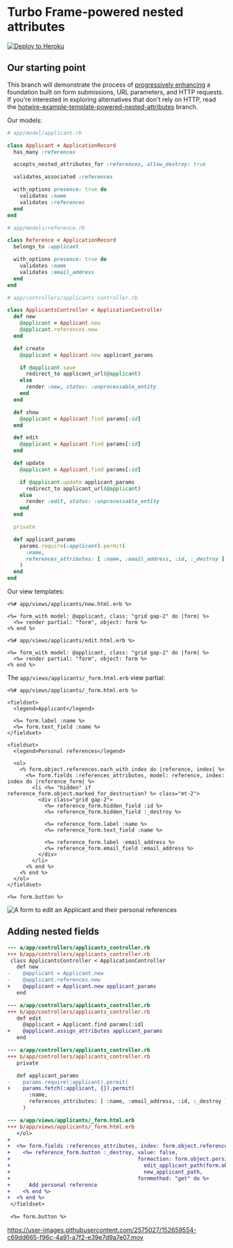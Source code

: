 # Turbo Frame-powered nested attributes

[![Deploy to Heroku](https://www.herokucdn.com/deploy/button.png)][heroku-deploy-app]

[heroku-deploy-app]: https://heroku.com/deploy?template=https://github.com/thoughtbot/hotwire-example-template/tree/hotwire-example-turbo-frame-powered-nested-attributes

## Our starting point

This branch will demonstrate the process of [progressively enhancing][] a
foundation built on form submissions, URL parameters, and HTTP requests. If
you're interested in exploring alternatives that don't rely on HTTP, read the
[hotwire-example-template-powered-nested-attributes][] branch.

[progressively enhancing]: https://developer.mozilla.org/en-US/docs/Glossary/Progressive_Enhancement
[hotwire-example-template-powered-nested-attributes]: https://github.com/thoughtbot/hotwire-example-template/tree/hotwire-example-template-powered-nested-attributes

Our models:

```ruby
# app/model/applicant.rb

class Applicant < ApplicationRecord
  has_many :references

  accepts_nested_attributes_for :references, allow_destroy: true

  validates_associated :references

  with_options presence: true do
    validates :name
    validates :references
  end
end

# app/models/reference.rb

class Reference < ApplicationRecord
  belongs_to :applicant

  with_options presence: true do
    validates :name
    validates :email_address
  end
end
```

```ruby
# app/controllers/applicants_controller.rb

class ApplicantsController < ApplicationController
  def new
    @applicant = Applicant.new
    @applicant.references.new
  end

  def create
    @applicant = Applicant.new applicant_params

    if @applicant.save
      redirect_to applicant_url(@applicant)
    else
      render :new, status: :unprocessable_entity
    end
  end

  def show
    @applicant = Applicant.find params[:id]
  end

  def edit
    @applicant = Applicant.find params[:id]
  end

  def update
    @applicant = Applicant.find params[:id]

    if @applicant.update applicant_params
      redirect_to applicant_url(@applicant)
    else
      render :edit, status: :unprocessable_entity
    end
  end

  private

  def applicant_params
    params.require(:applicant).permit(
      :name,
      references_attributes: [ :name, :email_address, :id, :_destroy ],
    )
  end
end
```

Our view templates:

```erb
<%# app/views/applicants/new.html.erb %>

<%= form_with model: @applicant, class: "grid gap-2" do |form| %>
  <%= render partial: "form", object: form %>
<% end %>

<%# app/views/applicants/edit.html.erb %>

<%= form_with model: @applicant, class: "grid gap-2" do |form| %>
  <%= render partial: "form", object: form %>
<% end %>
```

The `app/views/applicants/_form.html.erb` view partial:

```erb
<%# app/views/applicants/_form.html.erb %>

<fieldset>
  <legend>Applicant</legend>

  <%= form.label :name %>
  <%= form.text_field :name %>
</fieldset>

<fieldset>
  <legend>Personal references</legend>

  <ol>
    <% form.object.references.each_with_index do |reference, index| %>
      <%= form.fields :references_attributes, model: reference, index: index do |reference_form| %>
        <li <%= "hidden" if reference_form.object.marked_for_destruction? %> class="mt-2">
          <div class="grid gap-2">
            <%= reference_form.hidden_field :id %>
            <%= reference_form.hidden_field :_destroy %>

            <%= reference_form.label :name %>
            <%= reference_form.text_field :name %>

            <%= reference_form.label :email_address %>
            <%= reference_form.email_field :email_address %>
          </div>
        </li>
      <% end %>
    <% end %>
  </ol>
</fieldset>

<%= form.button %>
```

<img  src="https://images.thoughtbot.com/blog-vellum-image-uploads/YL51hm7cRtm1Y5kGqJOR_nested-attributes-edit.png"
      alt="A form to edit an Applicant and their personal references">

## Adding nested fields

```diff
--- a/app/controllers/applicants_controller.rb
+++ b/app/controllers/applicants_controller.rb
 class ApplicantsController < ApplicationController
   def new
-    @applicant = Applicant.new
-    @applicant.references.new
+    @applicant = Applicant.new applicant_params
   end
```

```diff
--- a/app/controllers/applicants_controller.rb
+++ b/app/controllers/applicants_controller.rb
   def edit
     @applicant = Applicant.find params[:id]
+    @applicant.assign_attributes applicant_params
   end
```

```diff
--- a/app/controllers/applicants_controller.rb
+++ b/app/controllers/applicants_controller.rb
   private

   def applicant_params
-    params.require(:applicant).permit(
+    params.fetch(:applicant, {}).permit(
       :name,
       references_attributes: [ :name, :email_address, :id, :_destroy ],
     )
```

```diff
--- a/app/views/applicants/_form.html.erb
+++ b/app/views/applicants/_form.html.erb
   </ol>
+
+  <%= form.fields :references_attributes, index: form.object.references.size do |reference_form| %>
+    <%= reference_form.button :_destroy, value: false,
+                                         formaction: form.object.persisted? ?
+                                           edit_applicant_path(form.object) :
+                                           new_applicant_path,
+                                         formmethod: "get" do %>
+      Add personal reference
+    <% end %>
+  <% end %>
 </fieldset>

 <%= form.button %>
```

https://user-images.githubusercontent.com/2575027/152659554-c69dd665-f96c-4a91-a7f2-e39e7d9a7e07.mov
